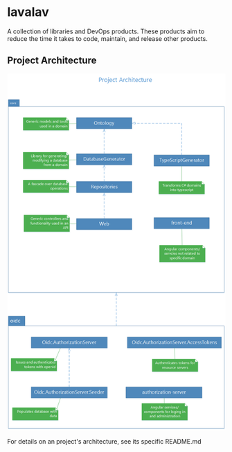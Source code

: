 # lavalav
A collection of libraries and DevOps products. These products aim to reduce the time it takes to code, maintain, and release other products.

## Project Architecture
<img src="docs/api-architecture.png" />

For details on an project's architecture, see its specific README.md